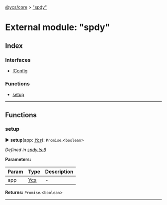 [@ycs/core](../README.md) > ["spdy"](../modules/_spdy_.md)



# External module: "spdy"

## Index

### Interfaces

* [IConfig](../interfaces/_spdy_.iconfig.md)


### Functions

* [setup](_spdy_.md#setup)



---
## Functions
<a id="setup"></a>

###  setup

► **setup**(app: *[Ycs](../classes/_app_.ycs.md)*): `Promise`.<`boolean`>



*Defined in [spdy.ts:6](https://github.com/yc-server/core/blob/408b191/src/spdy.ts#L6)*



**Parameters:**

| Param | Type | Description |
| ------ | ------ | ------ |
| app | [Ycs](../classes/_app_.ycs.md)   |  - |





**Returns:** `Promise`.<`boolean`>





___



